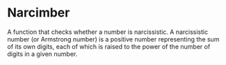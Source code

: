 # Narcimber
A function that checks whether a number is narcissistic. A narcissistic number (or Armstrong number) is a positive number representing the sum of its own digits, each of which is raised to the power of the number of digits in a given number.
